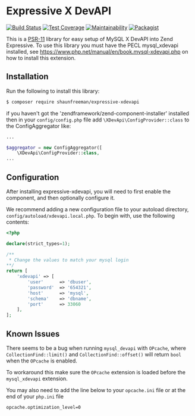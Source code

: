# Expressive X DevAPI

[![Build Status](https://travis-ci.org/shaunfreeman/expressive-xdevapi.svg?branch=master)](https://travis-ci.org/shaunfreeman/expressive-xdevapi)
[![Test Coverage](https://api.codeclimate.com/v1/badges/f20a0f21df2297ae031c/test_coverage)](https://codeclimate.com/github/shaunfreeman/expressive-xdevapi/test_coverage)
[![Maintainability](https://api.codeclimate.com/v1/badges/f20a0f21df2297ae031c/maintainability)](https://codeclimate.com/github/shaunfreeman/expressive-xdevapi/maintainability)
[![Packagist](https://img.shields.io/packagist/v/shaunfreeman/expressive-xdevapi.svg)](https://packagist.org/packages/shaunfreeman/expressive-xdevapi)

This is a [PSR-11](https://www.php-fig.org/psr/psr-11/) library for easy setup of MySQL X DevAPI into Zend Expressive.
To use this library you must have the PECL mysql_xdevapi installed, see https://www.php.net/manual/en/book.mysql-xdevapi.php on how to install this extension.

## Installation

Run the following to install this library:

```bash
$ composer require shaunfreeman/expressive-xdevapi
```

if you haven't got the 'zendframework/zend-component-installer' installed then in your `config/config.php` file add `\XDevApi\ConfigProvider::class` to the ConfigAggregator like:

```php
...

$aggregator = new ConfigAggregator([
    \XDevApi\ConfigProvider::class,
... 
```

## Configuration

After installing expressive-xdevapi, you will need to first enable the
component, and then optionally configure it.

We recommend adding a new configuration file to your autoload directory,
`config/autoload/xdevapi.local.php`. To begin with, use the following contents:

```php
<?php

declare(strict_types=1);

/**
 * Change the values to match your mysql login
**/
return [
    'xdevapi' => [
        'user'      => 'dbuser',
        'password'  => '654321',
        'host'      => 'mysql',
        'schema'    => 'dbname',
        'port'      => 33060
    ],
];
```

## Known Issues
There seems to be a bug when running `mysql_devapi` with `OPcache`, where `CollectionFind::limit()` and `CollectionFind::offset()` will return `bool` when the `OPcache` is enabled.

To workaround this make sure the `OPcache` extension is loaded before the `mysql_xdevapi` extension. 

You may also need to add the line below to your `opcache.ini` file or at the end of your `php.ini` file
``` 
opcache.optimization_level=0
```
